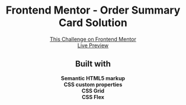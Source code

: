 <h1 align="center">Frontend Mentor - Order Summary Card Solution</h1>

<div align="center"><a href="https://www.frontendmentor.io/challenges/order-summary-component-QlPmajDUj">This Challenge on Frontend Mentor</a></div>
<div align="center"><a href="https://hiozen.github.io/order-summary-component/">Live Preview</a></div>

<h2 align="center">Built with</h2>

<div align="center"><b>Semantic HTML5 markup</b></div>
<div align="center"><b>CSS custom properties</b></div>
<div align="center"><b>CSS Grid</b></div>
<div align="center"><b>CSS Flex</b></div>
